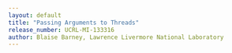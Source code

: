 ```yaml
---
layout: default
title: "Passing Arguments to Threads"
release_number: UCRL-MI-133316
author: Blaise Barney, Lawrence Livermore National Laboratory
---
```

